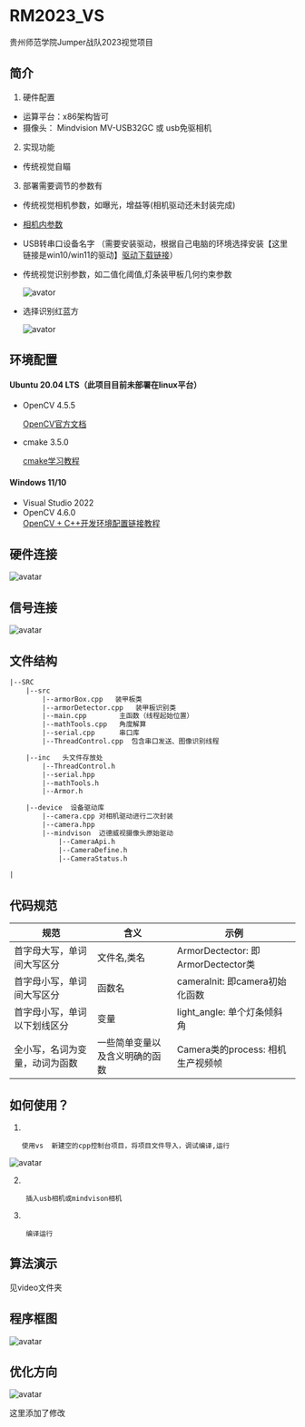 # RM2023_VS
贵州师范学院Jumper战队2023视觉项目

## 简介

1. 硬件配置

- 运算平台：x86架构皆可
- 摄像头： Mindvision MV-USB32GC 或 usb免驱相机


2. 实现功能

- 传统视觉自瞄

3. 部署需要调节的参数有

- 传统视觉相机参数，如曝光，增益等(相机驱动还未封装完成)

-  [相机内参数](https://mp.weixin.qq.com/s?__biz=MzIxOTczOTM4NA==&mid=2247486828&idx=1&sn=e95d14ae8ce2484a954fd7de11ac5756&chksm=97d7e8fba0a061edd1222333402cad3f10c2806478ab32f321bd73856eb9cae26d1e65111a11&token=467610947&lang=zh_CN#rd)

- USB转串口设备名字 （需要安装驱动，根据自己电脑的环境选择安装【这里链接是win10/win11的驱动】[驱动下载链接](https://www.wch.cn/downloads/CH341SER_EXE.html)）

- 传统视觉识别参数，如二值化阈值,灯条装甲板几何约束参数

  ![avator](/pic/pic7.png)

- 选择识别红蓝方

  ![avator](/pic/pic6.png)

## 环境配置

#### Ubuntu 20.04 LTS（此项目目前未部署在linux平台）
- OpenCV 4.5.5

  [OpenCV官方文档](docs.opencv.org)

- cmake 3.5.0 

  [ cmake学习教程](https://github.com/wzpan/cmake-demo)

#### Windows 11/10 
- Visual Studio 2022
- OpenCV 4.6.0  
[OpenCV + C++开发环境配置链接教程](https://blog.csdn.net/mars_xiaolei/article/details/78759041)


## 硬件连接

![avatar](pic/pic2.png)

## 信号连接

![avatar](pic/pic3.png)



## 文件结构

```txt
|--SRC
    |--src
        |--armorBox.cpp   装甲板类
        |--armorDetector.cpp   装甲板识别类
        |--main.cpp        主函数（线程起始位置）
        |--mathTools.cpp   角度解算
        |--serial.cpp      串口库
        |--ThreadControl.cpp  包含串口发送、图像识别线程

    |--inc   头文件存放处
        |--ThreadControl.h   
        |--serial.hpp
        |--mathTools.h
        |--Armor.h

    |--device  设备驱动库
        |--camera.cpp 对相机驱动进行二次封装
        |--camera.hpp
        |--mindvison  迈德威视摄像头原始驱动
            |--CameraApi.h
            |--CameraDefine.h
            |--CameraStatus.h

|
```
## 代码规范

| 规范      | 含义 |示例|
| ----------- | ----------- |-----------|
| 首字母大写，单词间大写区分      | 文件名,类名    | ArmorDectector: 即ArmorDectector类 |
| 首字母小写，单词间大写区分   | 函数名        |cameraInit: 即camera初始化函数|
| 首字母小写，单词以下划线区分   | 变量        |light_angle: 单个灯条倾斜角|
| 全小写，名词为变量，动词为函数   | 一些简单变量以及含义明确的函数        |Camera类的process: 相机生产视频帧|


## 如何使用？

1. 
```
   使用vs  新建空的cpp控制台项目，将项目文件导入，调试编译,运行
```
![avatar](pic/pic1.png)

2. 

```
    插入usb相机或mindvison相机
```

3. 
```
    编译运行
```

## 算法演示

见video文件夹

## 程序框图
![avatar](pic/pic4.png)


## 优化方向

![avatar](pic/pic5.png)


这里添加了修改
